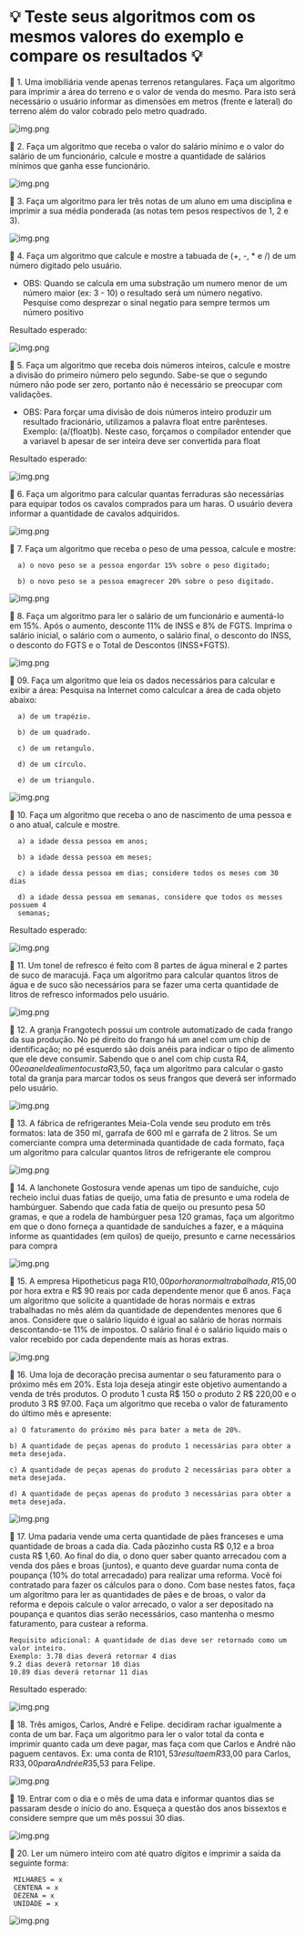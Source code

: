 # :bulb: Teste seus algoritmos com os mesmos valores do exemplo e compare os resultados :bulb:

:pushpin: 1. Uma imobiliária vende apenas terrenos retangulares. Faça um algoritmo para imprimir a
   área do terreno e o valor de venda do mesmo. Para isto será necessário o usuário
   informar as dimensões em metros (frente e lateral) do terreno além do valor cobrado pelo
   metro quadrado.

![img.png](imagens/algoritmo01.png)

:pushpin: 2. Faça um algoritmo que receba o valor do salário mínimo e o valor do salário de um
   funcionário, calcule e mostre a quantidade de salários mínimos que ganha esse
   funcionário.

![img.png](imagens/algoritmo02.png)

:pushpin: 3. Faça um algoritmo para ler três notas de um aluno em uma disciplina e imprimir a sua
   média ponderada (as notas tem pesos respectivos de 1, 2 e 3).

![img.png](imagens/algoritmo03.png)

:pushpin: 4. Faça um algoritmo que calcule e mostre a tabuada de (+, -, * e /) de um número
   digitado pelo usuário.

   - OBS: Quando se calcula em uma substração um numero menor de um número maior (ex:
   3 - 10) o resultado será um número negativo. Pesquise como desprezar o sinal negatio
   para sempre termos um número positivo

   Resultado esperado:

![img.png](imagens/algoritmo04.png)

:pushpin: 5. Faça um algoritmo que receba dois números inteiros, calcule e mostre a divisão do
   primeiro número pelo segundo. Sabe-se que o segundo número não pode ser zero,
   portanto não é necessário se preocupar com validações.
   
   - OBS: Para forçar uma divisão de dois números inteiro produzir um resultado fracionário,
   utilizamos a palavra float entre parênteses. Exemplo: (a/(float)b). Neste caso, forçamos o
   compilador entender que a variavel b apesar de ser inteira deve ser convertida para float

   Resultado esperado:

![img.png](imagens/algoritmo05.png)

:pushpin: 6. Faça um algoritmo para calcular quantas ferraduras são necessárias para equipar
   todos os cavalos comprados para um haras. O usuário devera informar a quantidade de
   cavalos adquiridos.

![img.png](imagens/algoritmo06.png)

:pushpin: 7. Faça um algoritmo que receba o peso de uma pessoa, calcule e mostre:

      a) o novo peso se a pessoa engordar 15% sobre o peso digitado;

      b) o novo peso se a pessoa emagrecer 20% sobre o peso digitado.

![img.png](imagens/algoritmo07.png)

:pushpin: 8. Faça um algoritmo para ler o salário de um funcionário e aumentá-Io em 15%. Após o
aumento, desconte 11% de INSS e 8% de FGTS. Imprima o salário inicial, o salário com o
aumento, o salário final, o desconto do INSS, o desconto do FGTS e o Total de Descontos
(INSS+FGTS).

![img.png](imagens/algoritmo08.png)

:pushpin: 09. Faça um algoritmo que leia os dados necessários para calcular e exibir a área:
Pesquisa na Internet como calculcar a área de cada objeto abaixo:

      a) de um trapézio.

      b) de um quadrado.

      c) de um retangulo.

      d) de um círculo.

      e) de um triangulo.

![img.png](imagens/algoritmo09.png)

:pushpin: 10. Faça um algoritmo que receba o ano de nascimento de uma pessoa e o ano atual,
calcule e mostre.

      a) a idade dessa pessoa em anos;

      b) a idade dessa pessoa em meses;

      c) a idade dessa pessoa em dias; considere todos os meses com 30 dias

      d) a idade dessa pessoa em semanas, considere que todos os messes possuem 4
      semanas;

Resultado esperado:

![img.png](imagens/algoritmo10.png)

:pushpin: 11. Um tonel de refresco é feito com 8 partes de água mineral e 2 partes de suco de
    maracujá. Faça um algoritmo para calcular quantos litros de água e de suco são
    necessários para se fazer uma certa quantidade de litros de refresco informados pelo
    usuário.

![img.png](imagens/algoritmo11.png)

:pushpin: 12. A granja Frangotech possui um controle automatizado de cada frango da sua
    produção. No pé direito do frango há um anel com um chip de identificação; no pé
    esquerdo são dois anéis para indicar o tipo de alimento que ele deve consumir. Sabendo
    que o anel com chip custa R$4,00 e o anel de alimento custa R$3,50, faça um algoritmo
    para calcular o gasto total da granja para marcar todos os seus frangos que deverá ser
    informado pelo usuário.

![img.png](imagens/algoritmo12.png)

:pushpin: 13. A fábrica de refrigerantes Meia-Cola vende seu produto em três formatos: lata de 350
    ml, garrafa de 600 ml e garrafa de 2 litros. Se um comerciante compra uma determinada
    quantidade de cada formato, faça um algoritmo para calcular quantos litros de refrigerante
    ele comprou

![img.png](imagens/algoritmo13.png)

:pushpin: 14. A lanchonete Gostosura vende apenas um tipo de sanduíche, cujo recheio inclui duas
    fatias de queijo, uma fatia de presunto e uma rodela de hambúrguer. Sabendo que cada
    fatia de queijo ou presunto pesa 50 gramas, e que a rodela de hambúrguer pesa 120
    gramas, faça um algoritmo em que o dono forneça a quantidade de sanduíches a fazer, e
    a máquina informe as quantidades (em quilos) de queijo, presunto e carne necessários
    para compra

![img.png](imagens/algoritmo14.png)

:pushpin: 15. A empresa Hipotheticus paga R$10,00 por hora normal trabalhada, R$15,00 por hora
extra e R$ 90 reais por cada dependente menor que 6 anos. Faça um algoritmo que
solicite a quantidade de horas normais e extras trabalhadas no mês além da quantidade
de dependentes menores que 6 anos. Considere que o salário líquido é igual ao salário de
horas normais descontando-se 11% de impostos. O salário final é o salário liquido mais o
valor recebido por cada dependente mais as horas extras.

![img.png](imagens/algoritmo15.png)

:pushpin: 16. Uma loja de decoração precisa aumentar o seu faturamento para o próximo mês em
    20%. Esta loja deseja atingir este objetivo aumentando a venda de três produtos. O
    produto 1 custa R$ 150 o produto 2 R$ 220,00 e o produto 3 R$ 97.00. Faça um algoritmo
    que receba o valor de faturamento do último mês e apresente:

    a) O faturamento do próximo mês para bater a meta de 20%.

    b) A quantidade de peças apenas do produto 1 necessárias para obter a meta desejada.

    c) A quantidade de peças apenas do produto 2 necessárias para obter a meta desejada.

    d) A quantidade de peças apenas do produto 3 necessárias para obter a meta desejada.

![img.png](imagens/algoritmo16.png)

:pushpin: 17. Uma padaria vende uma certa quantidade de pães franceses e uma quantidade de
    broas a cada dia. Cada pãozinho custa R$ 0,12 e a broa custa R$ 1,60. Ao final do dia, o
    dono quer saber quanto arrecadou com a venda dos pães e broas (juntos), e quanto deve
    guardar numa conta de poupança (10% do total arrecadado) para realizar uma reforma.
    Você foi contratado para fazer os cálculos para o dono. Com base nestes fatos, faça um
    algoritmo para ler as quantidades de pães e de broas, o valor da reforma e depois calcule
    o valor arrecado, o valor a ser depositado na poupança e quantos dias serão necessários,
    caso mantenha o mesmo faturamento, para custear a reforma. 

    Requisito adicional: A quantidade de dias deve ser retornado como um valor inteiro.
    Exemplo: 3.78 dias deverá retornar 4 dias
    9.2 dias deverá retornar 10 dias
    10.89 dias deverá retornar 11 dias

Resultado esperado:

![img.png](imagens/algoritmo17.png)

:pushpin: 18. Três amigos, Carlos, André e Felipe. decidiram rachar igualmente a conta de um bar.
    Faça um algoritmo para ler o valor total da conta e imprimir quanto cada um deve pagar,
    mas faça com que Carlos e André não paguem centavos. Ex: uma conta de R$101,53
    resulta em R$33,00 para Carlos, R$33,00 para André e R$35,53 para Felipe.

![img.png](imagens/algoritmo18.png)

:pushpin: 19. Entrar com o dia e o mês de uma data e informar quantos dias se passaram desde o
    início do ano. Esqueça a questão dos anos bissextos e considere sempre que um mês
    possui 30 dias.

![img.png](imagens/algoritmo19.png)

:pushpin: 20. Ler um número inteiro com até quatro dígitos e imprimir a saída da seguinte forma:

     MILHARES = x
     CENTENA = x
     DEZENA = x
     UNIDADE = x

![img.png](imagens/algoritmo20.png)

